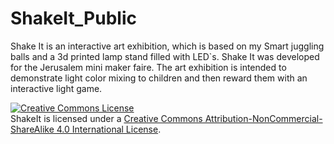 # ShakeIt_Public
Shake It is an interactive art exhibition, which is based on my Smart juggling balls and a 3d printed lamp stand filled with LED`s. Shake It was developed for the Jerusalem mini maker faire. The art exhibition is intended to demonstrate light color mixing to children and then reward them with an interactive light game. 

<a rel="license" href="http://creativecommons.org/licenses/by-nc-sa/4.0/"><img alt="Creative Commons License" style="border-width:0" src="https://i.creativecommons.org/l/by-nc-sa/4.0/88x31.png" /></a><br /><span xmlns:dct="http://purl.org/dc/terms/" property="dct:title">ShakeIt</span> is licensed under a <a rel="license" href="http://creativecommons.org/licenses/by-nc-sa/4.0/">Creative Commons Attribution-NonCommercial-ShareAlike 4.0 International License</a>.
